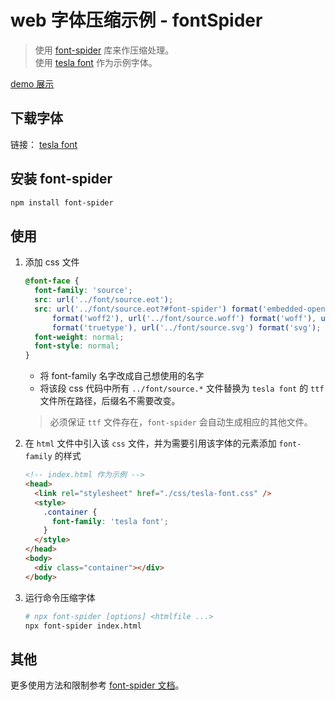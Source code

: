 # web 字体压缩示例 - fontSpider

> 使用 [font-spider](https://github.com/aui/font-spider) 库来作压缩处理。  
> 使用 [tesla font](https://www.dafont.com/tesla.font) 作为示例字体。

[demo 展示](https://ks4na.github.io/webfont-compression-demo/)

## 下载字体

链接： [tesla font](https://www.dafont.com/tesla.font)

## 安装 font-spider

```sh
npm install font-spider
```

## 使用

1. 添加 css 文件

   ```css
   @font-face {
     font-family: 'source';
     src: url('../font/source.eot');
     src: url('../font/source.eot?#font-spider') format('embedded-opentype'), url('../font/source.woff2')
         format('woff2'), url('../font/source.woff') format('woff'), url('../font/source.ttf')
         format('truetype'), url('../font/source.svg') format('svg');
     font-weight: normal;
     font-style: normal;
   }
   ```

   - 将 font-family 名字改成自己想使用的名字
   - 将该段 css 代码中所有 `../font/source.*` 文件替换为 `tesla font` 的 `ttf` 文件所在路径，后缀名不需要改变。

   > 必须保证 `ttf` 文件存在，`font-spider` 会自动生成相应的其他文件。

2. 在 `html` 文件中引入该 `css` 文件，并为需要引用该字体的元素添加 `font-family` 的样式

   ```html
   <!-- index.html 作为示例 -->
   <head>
     <link rel="stylesheet" href="./css/tesla-font.css" />
     <style>
       .container {
         font-family: 'tesla font';
       }
     </style>
   </head>
   <body>
     <div class="container"></div>
   </body>
   ```

3. 运行命令压缩字体

   ```sh
   # npx font-spider [options] <htmlfile ...>
   npx font-spider index.html
   ```

## 其他

更多使用方法和限制参考 [font-spider 文档](https://github.com/aui/font-spider)。
